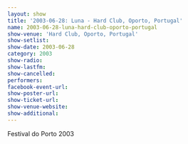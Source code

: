 ```yaml
---
layout: show
title: '2003-06-28: Luna - Hard Club, Oporto, Portugal'
name: 2003-06-28-luna-hard-club-oporto-portugal
show-venue: 'Hard Club, Oporto, Portugal'
show-setlist: 
show-date: 2003-06-28
category: 2003
show-radio: 
show-lastfm: 
show-cancelled: 
performers: 
facebook-event-url: 
show-poster-url: 
show-ticket-url: 
show-venue-website: 
show-additional: 
---
```


Festival do Porto 2003